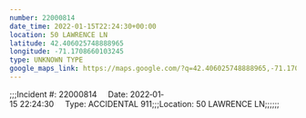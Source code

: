 ```yaml
---
number: 22000814
date_time: 2022-01-15T22:24:30+00:00
location: 50 LAWRENCE LN
latitude: 42.406025748888965
longitude: -71.1708660103245
type: UNKNOWN TYPE
google_maps_link: https://maps.google.com/?q=42.406025748888965,-71.1708660103245
---
```


;;;Incident #: 22000814     Date: 2022‐01‐15 22:24:30     Type: ACCIDENTAL 911;;;Location: 50 LAWRENCE LN;;;;;;
